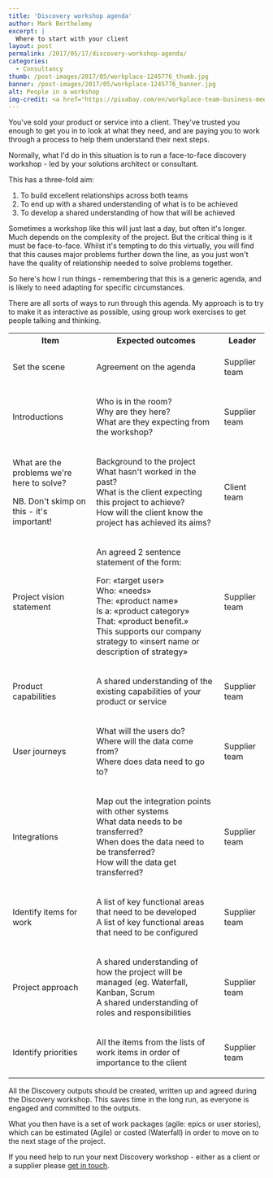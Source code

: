 ```yaml
---
title: 'Discovery workshop agenda'
author: Mark Berthelemy
excerpt: |
  Where to start with your client 
layout: post
permalink: /2017/05/17/discovery-workshop-agenda/
categories:
  - Consultancy
thumb: /post-images/2017/05/workplace-1245776_thumb.jpg
banner: /post-images/2017/05/workplace-1245776_banner.jpg
alt: People in a workshop
img-credit: <a href="https://pixabay.com/en/workplace-team-business-meeting-1245776/" target="_blank">Pixabay</a>
---
```

You've sold your product or service into a client. They've trusted you enough to get you in to look at what they need, and are paying you to work through a process to help them understand their next steps. 

Normally, what I'd do in this situation is to run a face-to-face discovery workshop - led by your solutions architect or consultant.

This has a three-fold aim:

1. To build excellent relationships across both teams
2. To end up with a shared understanding of what is to be achieved
3. To develop a shared understanding of how that will be achieved

Sometimes a workshop like this will just last a day, but often it's longer. Much depends on the complexity of the project. But the critical thing is it must be face-to-face. Whilst it's tempting to do this virtually, you will find that this causes major problems further down the line, as you just won't have the quality of relationship needed to solve problems together.

So here's how I run things - remembering that this is a generic agenda, and is likely to need adapting for specific circumstances.

There are all sorts of ways to run through this agenda. My approach is to try to make it as interactive as possible, using group work exercises to get people talking and thinking.

<table>
    <tr>
        <th>Item</th>
        <th>Expected outcomes</th>
        <th>Leader</th>
    </tr>
    <tr>
        <td><p>Set the scene</p></td>
        <td>
            <p>Agreement on the agenda</p>
        </td>
        <td><p>Supplier team</p></td>
    </tr>
    <tr>
        <td><p>Introductions</p></td>
        <td>
            <p>
                Who is in the room?<br />
                Why are they here?<br />
                What are they expecting from the workshop?
            </p>
        </td>
        <td><p>Supplier team</p></td>
    </tr>
    <tr>
        <td>
            <p>What are the problems we're here to solve?</p>
            <p>NB. Don't skimp on this - it's important!</p>
        </td>
        <td>
            <p>
                Background to the project<br />
                What hasn't worked in the past?<br />
                What is the client expecting this project to achieve?<br />
                How will the client know the project has achieved its aims?<br />
            </p>
        </td>
        <td><p>Client team</p></td>
    </tr>
    <tr>
        <td><p>Project vision statement</p></td>
        <td>
            <p>An agreed 2 sentence statement of the form:</p>
                <p>
                For: «target user»<br />
                Who: «needs»<br />
                The: «product name»<br />
                Is a: «product category»<br />
                That: «product benefit.»<br />
                This supports our company strategy to «insert name or description of strategy»
                </p>
            </td>
        <td><p>Supplier team</p></td>
    </tr>
    <tr>
        <td><p>Product capabilities</p></td>
        <td>
            <p>A shared understanding of the existing capabilities of your product or service</p>
        </td>
        <td><p>Supplier team</p></td>
    </tr>
    <tr>
        <td><p>User journeys</p></td>
        <td>
            <p>
                What will the users do?<br />
                Where will the data come from?<br />
                Where does data need to go to?<br />
            </p>
        </td>
        <td><p>Supplier team</p></td>
    </tr>
    <tr>
        <td><p>Integrations</p></td>
        <td>
            <p>
                Map out the integration points with other systems<br />
                What data needs to be transferred?<br />
                When does the data need to be transferred?<br />
                How will the data get transferred?
            </p>
        </td>
        <td><p>Supplier team</p></td>
    </tr>
    <tr>
        <td><p>Identify items for work</p></td>
        <td>
            <p>
                A list of key functional areas that need to be developed<br />
                A list of key functional areas that need to be configured
            </p>
        </td>
        <td><p>Supplier team</p></td>
    </tr>
    <tr>
        <td><p>Project approach</p></td>
        <td>
            <p>
                A shared understanding of how the project will be managed (eg. Waterfall, Kanban, Scrum<br />
                A shared understanding of roles and responsibilities
            </p>
        </td>
        <td><p>Supplier team</p></td>
    </tr>
    <tr>
        <td><p>Identify priorities</p></td>
        <td><p>All the items from the lists of work items in order of importance to the client</p></td>
        <td><p>Supplier team</p></td>
    </tr>
</table>

All the Discovery outputs should be created, written up and agreed during the Discovery workshop. This saves time in the long run, as everyone is engaged and committed to the outputs.

What you then have is a set of work packages (agile: epics or user stories), which can be estimated (Agile) or costed (Waterfall) in order to move on to the next stage of the project.

If you need help to run your next Discovery workshop - either as a client or a supplier please <a href="/contact.html">get in touch</a>.
